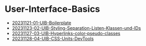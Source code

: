 # User-Interface-Basics

- [20231121-01-UIB-Boilerplate](https://github.com/WD-23-D10-A/UIB-01-Boilerplate)
- [20231123-02-UIB-Styling-Separation-Listen-Klassen-und-IDs](https://github.com/WD-23-D10-A/02-UIB-Styling-Separation-Listen-Klassen-und-IDs)
- [20231127-03-UIB-Hyperlinks-color-pseudo-classes](https://github.com/WD-23-D10-A/03-UIB-Hyperlinks-color-pseudo-classes)
- [20231128-04-UIB-CSS-Units-DevTools](https://github.com/WD-23-D10-A/04-UIB-CSS-Units-DevTools)
